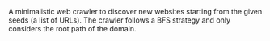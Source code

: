 A minimalistic web crawler to discover new websites starting from the given seeds (a list of URLs). 
The crawler follows a BFS strategy and only considers the root path of the domain. 
